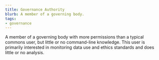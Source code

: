 ```yaml
---
title: Governance Authority
blurb: A member of a governing body.
tags:
- governance
---
```

A member of a governing body with more permissions than a typical commons user, but little or no command-line knowledge. This user is primarily interested in monitoring data use and ethics standards and does little or no analysis.